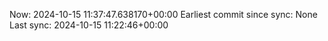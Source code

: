 Now: 2024-10-15 11:37:47.638170+00:00 Earliest commit since sync: None Last sync: 2024-10-15 11:22:46+00:00
